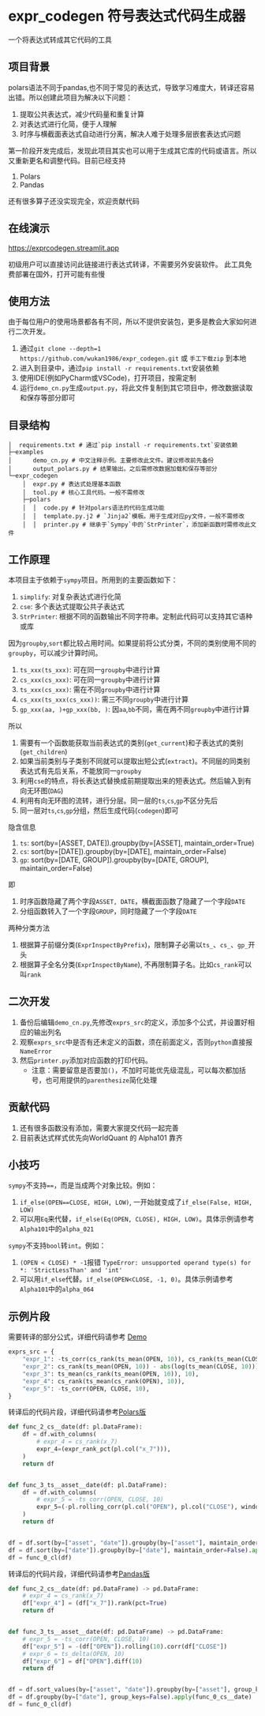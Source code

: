 # expr_codegen 符号表达式代码生成器

一个将表达式转成其它代码的工具

## 项目背景

polars语法不同于pandas,也不同于常见的表达式，导致学习难度大，转译还容易出错。所以创建此项目为解决以下问题：

1. 提取公共表达式，减少代码量和重复计算
2. 对表达式进行化简，便于人理解
3. 时序与横截面表达式自动进行分离，解决人难于处理多层嵌套表达式问题

第一阶段开发完成后，发现此项目其实也可以用于生成其它库的代码或语言。所以又重新更名和调整代码。目前已经支持

1. Polars
2. Pandas

还有很多算子还没实现完全，欢迎贡献代码
## 在线演示
https://exprcodegen.streamlit.app

初级用户可以直接访问此链接进行表达式转译，不需要另外安装软件。
此工具免费部署在国外，打开可能有些慢

## 使用方法

由于每位用户的使用场景都各有不同，所以不提供安装包，更多是教会大家如何进行二次开发。

1. 通过`git clone --depth=1 https://github.com/wukan1986/expr_codegen.git` 或 `手工下载zip` 到本地
2. 进入到目录中，通过`pip install -r requirements.txt`安装依赖
3. 使用IDE(例如PyCharm或VSCode)，打开项目，按需定制
4. 运行`demo_cn.py`生成`output.py`，将此文件复制到其它项目中，修改数据读取和保存等部分即可

## 目录结构

```commandline
│  requirements.txt # 通过`pip install -r requirements.txt`安装依赖
├─examples
│      demo_cn.py # 中文注释示例。主要修改此文件。建议修改前先备份
│      output_polars.py # 结果输出。之后需修改数据加载和保存等部分
└─expr_codegen
    │  expr.py # 表达式处理基本函数
    │  tool.py # 核心工具代码。一般不需修改
    ├─polars
    │  │  code.py # 针对polars语法的代码生成功能
    │  │  template.py.j2 # `Jinja2`模板。用于生成对应py文件，一般不需修改
    │  │  printer.py # 继承于`Sympy`中的`StrPrinter`，添加新函数时需修改此文件
```

## 工作原理

本项目主于依赖于`sympy`项目。所用到的主要函数如下：

1. `simplify`: 对复杂表达式进行化简
2. `cse`: 多个表达式提取公共子表达式
3. `StrPrinter`: 根据不同的函数输出不同字符串。定制此代码可以支持其它语种或库

因为`groupby`,`sort`都比较占用时间。如果提前将公式分类，不同的类别使用不同的`groupby`，可以减少计算时间。

1. `ts_xxx(ts_xxx)`: 可在同一`groupby`中进行计算
2. `cs_xxx(cs_xxx)`: 可在同一`groupby`中进行计算
3. `ts_xxx(cs_xxx)`: 需在不同`groupby`中进行计算
4. `cs_xxx(ts_xxx(cs_xxx))`: 需三不同`groupby`中进行计算
5. `gp_xxx(aa, )+gp_xxx(bb, )`: 因`aa`,`bb`不同，需在两不同`groupby`中进行计算

所以

1. 需要有一个函数能获取当前表达式的类别(`get_current`)和子表达式的类别(`get_children`)
2. 如果当前类别与子类别不同就可以提取出短公式(`extract`)。不同层的同类别表达式有先后关系，不能放同一`groupby`
3. 利用`cse`的特点，将长表达式替换成前期提取出来的短表达式。然后输入到有向无环图(`DAG`)
4. 利用有向无环图的流转，进行分层。同一层的`ts`,`cs`,`gp`不区分先后
5. 同一层对`ts`,`cs`,`gp`分组，然后生成代码(`codegen`)即可

隐含信息

1. `ts`: sort(by=[ASSET, DATE]).groupby(by=[ASSET], maintain_order=True)
2. `cs`: sort(by=[DATE]).groupby(by=[DATE], maintain_order=False)
3. `gp`: sort(by=[DATE, GROUP]).groupby(by=[DATE, GROUP], maintain_order=False)

即

1. 时序函数隐藏了两个字段`ASSET, DATE`，横截面函数了隐藏了一个字段`DATE`
2. 分组函数转入了一个字段`GROUP`，同时隐藏了一个字段`DATE`

两种分类方法

1. 根据算子前缀分类(`ExprInspectByPrefix`)，限制算子必需以`ts_`、`cs_`、`gp_`开头
2. 根据算子全名分类(`ExprInspectByName`), 不再限制算子名。比如`cs_rank`可以叫`rank`

## 二次开发

1. 备份后编辑`demo_cn.py`,先修改`exprs_src`的定义，添加多个公式，并设置好相应的输出列名
2. 观察`exprs_src`中是否有还未定义的函数，须在前面定义，否则`python`直接报`NameError`
3. 然后`printer.py`添加对应函数的打印代码。
    - 注意：需要留意是否要加`()`，不加时可能优先级混乱，可以每次都加括号，也可用提供的`parenthesize`简化处理

## 贡献代码

1. 还有很多函数没有添加，需要大家提交代码一起完善
2. 目前表达式样式优先向WorldQuant 的 Alpha101 靠齐

## 小技巧
`sympy`不支持`==`，而是当成两个对象比较。例如：
1. `if_else(OPEN==CLOSE, HIGH, LOW)`, 一开始就变成了`if_else(False, HIGH, LOW)`
2. 可以用`Eq`来代替，`if_else(Eq(OPEN, CLOSE), HIGH, LOW)`。具体示例请参考`Alpha101`中的`alpha_021`

`sympy`不支持`bool`转`int`。例如：
1. `(OPEN < CLOSE) * -1`报错 `TypeError: unsupported operand type(s) for *: 'StrictLessThan' and 'int'`
2. 可以用`if_else`代替。`if_else(OPEN<CLOSE, -1, 0)`。具体示例请参考`Alpha101`中的`alpha_064`

## 示例片段

需要转译的部分公式，详细代码请参考 [Demo](examples/demo_cn.py)

```python
exprs_src = {
    "expr_1": -ts_corr(cs_rank(ts_mean(OPEN, 10)), cs_rank(ts_mean(CLOSE, 10)), 10),
    "expr_2": cs_rank(ts_mean(OPEN, 10)) - abs(log(ts_mean(CLOSE, 10))) + gp_rank(sw_l1, CLOSE),
    "expr_3": ts_mean(cs_rank(ts_mean(OPEN, 10)), 10),
    "expr_4": cs_rank(ts_mean(cs_rank(OPEN), 10)),
    "expr_5": -ts_corr(OPEN, CLOSE, 10),
}
```

转译后的代码片段，详细代码请参考[Polars版](examples/output_polars.py)

```python
def func_2_cs__date(df: pl.DataFrame):
    df = df.with_columns(
        # expr_4 = cs_rank(x_7)
        expr_4=(expr_rank_pct(pl.col("x_7"))),
    )
    return df


def func_3_ts__asset__date(df: pl.DataFrame):
    df = df.with_columns(
        # expr_5 = -ts_corr(OPEN, CLOSE, 10)
        expr_5=(-pl.rolling_corr(pl.col("OPEN"), pl.col("CLOSE"), window_size=10)),
    )
    return df


df = df.sort(by=["asset", "date"]).groupby(by=["asset"], maintain_order=True).apply(func_0_ts__asset__date)
df = df.sort(by=["date"]).groupby(by=["date"], maintain_order=False).apply(func_0_cs__date)
df = func_0_cl(df)
```

转译后的代码片段，详细代码请参考[Pandas版](examples/output_pandas.py)

```python
def func_2_cs__date(df: pd.DataFrame) -> pd.DataFrame:
    # expr_4 = cs_rank(x_7)
    df["expr_4"] = (df["x_7"]).rank(pct=True)
    return df


def func_3_ts__asset__date(df: pd.DataFrame) -> pd.DataFrame:
    # expr_5 = -ts_corr(OPEN, CLOSE, 10)
    df["expr_5"] = -(df["OPEN"]).rolling(10).corr(df["CLOSE"])
    # expr_6 = ts_delta(OPEN, 10)
    df["expr_6"] = df["OPEN"].diff(10)
    return df


df = df.sort_values(by=["asset", "date"]).groupby(by=["asset"], group_keys=False).apply(func_0_ts__asset__date)
df = df.groupby(by=["date"], group_keys=False).apply(func_0_cs__date)
df = func_0_cl(df)
```